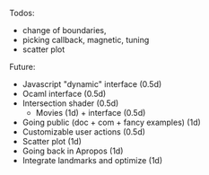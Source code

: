 Todos:

* change of boundaries, 
* picking callback, magnetic, tuning
* scatter plot



Future:

* Javascript "dynamic" interface (0.5d)
* Ocaml interface (0.5d)
* Intersection shader (0.5d)
  * Movies (1d) + interface (0.5d)
* Going public (doc + com + fancy examples) (1d)
* Customizable user actions (0.5d)
* Scatter plot (1d)
* Going back in Apropos (1d)
* Integrate landmarks and optimize (1d)
